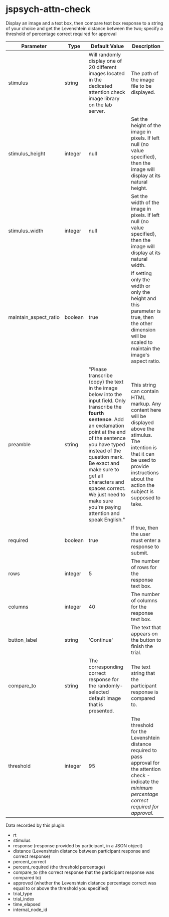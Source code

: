 # jspsych-attn-check
Display an image and a text box, then compare text box response to a string of your choice and get the Levenshtein distance between the two; specify a threshold of percentage correct required for approval

|Parameter|Type|Default Value|Description|
|---|---|---|---|
|stimulus|string|Will randomly display one of 20 different images located in the dedicated attention check image library on the lab server.|The path of the image file to be displayed.|
|stimulus_height|integer|null|Set the height of the image in pixels. If left null (no value specified), then the image will display at its natural height.|
|stimulus_width|integer|null|Set the width of the image in pixels. If left null (no value specified), then the image will display at its natural width.|
|maintain_aspect_ratio|boolean|true|If setting only the width or only the height and this parameter is true, then the other dimension will be scaled to maintain the image's aspect ratio.|
|preamble|string|"Please transcribe (copy) the text in the image below into the input field. Only transcribe the **fourth sentence**. Add an exclamation point at the end of the sentence you have typed instead of the question mark. Be exact and make sure to get all characters and spaces correct. We just need to make sure you're paying attention and speak English."|This string can contain HTML markup. Any content here will be displayed above the stimulus. The intention is that it can be used to provide instructions about the action the subject is supposed to take.|
|required|boolean|true|If true, then the user must enter a response to submit.|
|rows|integer|5|The number of rows for the response text box.|
|columns|integer|40|The number of columns for the response text box.|
|button_label|string|'Continue'|The text that appears on the button to finish the trial.|
|compare_to|string|The corresponding correct response for the randomly-selected default image that is presented.|The text string that the participant response is compared to.|
|threshold|integer|95|The threshold for the Levenshtein distance required to pass approval for the attention check - indicate the *minimum percentage correct required for approval*.|

Data recorded by this plugin:
- rt
- stimulus 
- response (response provided by participant, in a JSON object)
- distance (Levenshtein distance between participant response and correct response)
- percent_correct
- percent_required (the threshold percentage)
- compare_to (the correct response that the participant response was compared to)
- approved (whether the Levenshtein distance percentage correct was equal to or above the threshold you specified)
- trial_type
- trial_index
- time_elapsed
- internal_node_id
